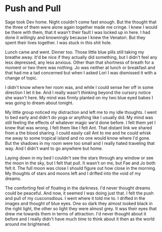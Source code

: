 # Push and Pull

Sage took Dev home.  Night couldn't come fast enough.  But the thought that the three of them were alone again together made me cringe.  I knew I would be there with them, that it wasn't their fault I was locked up in here.  I had done it willingly and knowningly because I knew the Venatori.  But they spent their lives together.  I was stuck in this shit hole.

Lunch came and went.  Dinner too.  Those little blue pills still taking my breathe away.  It'd be nice if they actually did something, but I didn't feel any less depressed, any less anxious.  Other than that shortness of breath for a moment or two there was nothing.  Jo was neither at lunch or breakfast and that had me a tad concerned but when I asked Lori I was dismissed it with a change of topic.

I didn't know where her room was, and while I could sense her off in some direction I let it be. And I really wasn't thinking beyond the cursory notice she wasn't here.  My mind was firmly planted on my two blue eyed babes I was going to dream about tonight.

My little group noticed my distraction and left me to my idle thoughts.  I went to bed early and didn't do yoga or anything like I usually did.  My mind was still feeling the effects of whatever magic we'd done before.  I felt them yet I knew that was wrong.  I felt them like I felt Ant.  That distant link we shared from a the blood sharing.  I could easily call Ant to me and he could whisk me away to some tropical island and no one would know where I'd gone.  But the shadows in my room were too small and I really hated traveling that way.  And I didn't want to go anywhere but home.

Laying down in my bed I couldn't see the stars through any window or see the moon in the sky, but I felt that pull.  It wasn't on me, but Fae and Jo both felt it.  The full moon was close I should figure out how close in the morning.  My thoughts of stars and moons left and I drifted into the void of my dreams.

The comforting feel of floating in the darkness.  I'd never thought dreams could be peaceful.  And now, it seemed I was doing just that.  I felt the push and pull of my cusconsdious.  I went where it told me to.  I drifted in the images and thought of blue eyes.  One so dark they almost looked black in the right light, the other so light they were almost grey.  It was their eyes that drew me towards them in terms of attraction.  I'd never thought about it before and I really didn't have much time to think about it then as the world around me brightened.